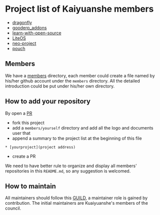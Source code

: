 # Project list of Kaiyuanshe members

* [dragonfly](https://github.com/alibaba/dragonfly)
* [gooderp_addons](https://github.com/osbzr/gooderp_addons)
* [learn-with-open-source](https://github.com/zhuangbiaowei/learn-with-open-source)
* [LiteOS](https://github.com/LITEOS/LiteOS_Kernel)
* [neo-project](https://github.com/neo-project)
* [pouch](https://github.com/alibaba/pouch)

## Members

We have a [members](members) directory, each member could create a file named by his/her github account 
under the `members` directory.
All the detailed introduction could be put under his/her own directory. 

## How to add your repository

By open a [PR](github.com/kaiyuanshe/pulls)
- fork this project
- add a `members/yourself` directory and add all the logo and documents user that
- append a summary to the project list at the beginning of this file
```
* [yourproject](project address)
```
- create a PR

We need to have better rule to organize and display all members' repositories in this `README.md`,
so any suggestion is welcomed. 

## How to maintain

All maintainers should follow this [GUILD](MAINTAINERS_GUILD.md), a maintainer role is gained by contribution.
The initial maintainers are Kuaiyuanshe's members of the council.
